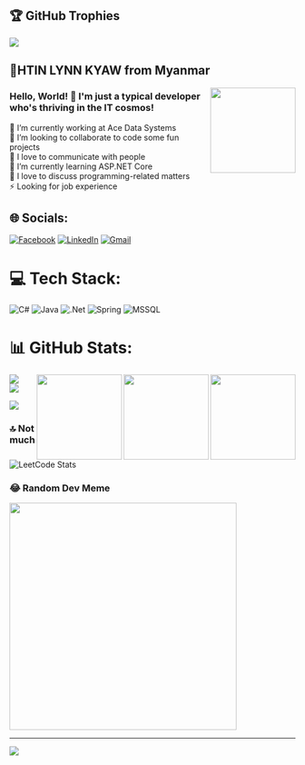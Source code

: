 ## 🏆 GitHub Trophies
![](https://github-profile-trophy.vercel.app/?username=Htin-Lynn-Kyaw&theme=radical&no-frame=false&no-bg=true&margin-w=4)

## 💫HTIN LYNN KYAW from Myanmar
<img align="right" height="150" src="https://media.tenor.com/cyORI7kwShQAAAAj/shigure-ui-dance.gif"/>

<h3>Hello, World! 👋 I'm just a typical developer who's thriving in the IT cosmos!</h3>
🔭 I’m currently working at Ace Data Systems<br>
👯 I’m looking to collaborate to code some fun projects<br>
🤝 I love to communicate with people<br>
🌱 I’m currently learning ASP.NET Core<br>
💬 I love to discuss programming-related matters<br>
⚡ Looking for job experience 

## 🌐 Socials:
<!--<img align="right" height="150" src="https://media.tenor.com/8QhunMJ51sgAAAAj/gojo-twerk-transparent-gojo.gif"/>-->

[![Facebook](https://img.shields.io/badge/Facebook-%231877F2.svg?logo=Facebook&logoColor=white)](https://www.facebook.com/profile.php?id=100008623097660&mibextid=ZbWKwL) 
[![LinkedIn](https://img.shields.io/badge/LinkedIn-%230077B5.svg?logo=linkedin&logoColor=white)](https://www.linkedin.com/in/htin-lynn-kyaw-079a162b6/)
[![Gmail](https://img.shields.io/badge/Gmail-%23D14836.svg?logo=Gmail&logoColor=white)](13thwerewolf@gmail.com)


# 💻 Tech Stack:
![C#](https://img.shields.io/badge/c%23-%23239120.svg?style=for-the-badge&logo=csharp&logoColor=white) ![Java](https://img.shields.io/badge/java-%23ED8B00.svg?style=for-the-badge&logo=openjdk&logoColor=white) ![.Net](https://img.shields.io/badge/.NET-5C2D91?style=for-the-badge&logo=.net&logoColor=white) ![Spring](https://img.shields.io/badge/spring-%236DB33F.svg?style=for-the-badge&logo=spring&logoColor=white)
![MSSQL](https://img.shields.io/badge/mssql-%230074e3.svg?style=for-the-badge&logo=microsoft-sql-server&logoColor=white)

# 📊 GitHub Stats:
<img align="right" height="150" src="https://media.tenor.com/RJTjIBDlxHEAAAAj/dance-mikasa-ackerman.gif"/>
<img align="right" height="150" src="https://media.tenor.com/RJTjIBDlxHEAAAAj/dance-mikasa-ackerman.gif"/>
<img align="right" height="150" src="https://media.tenor.com/RJTjIBDlxHEAAAAj/dance-mikasa-ackerman.gif"/>

![](https://github-readme-stats.vercel.app/api?username=Htin-Lynn-Kyaw&theme=dark&hide_border=false&include_all_commits=false&count_private=false)<br/>
![](https://github-readme-streak-stats.herokuapp.com/?user=Htin-Lynn-Kyaw&theme=dark&hide_border=false)<br/>
<!--<img align="right" height="150" src="https://media.tenor.com/1MwwzHlaG10AAAAj/bonjour.gif"/>-->

![](https://github-readme-stats.vercel.app/api/top-langs/?username=Htin-Lynn-Kyaw&theme=dark&hide_border=false&include_all_commits=false&count_private=false&layout=compact)

### 🔝 Not much
![LeetCode Stats](https://leetcode.card.workers.dev/WilliamLynn?theme=dark&font=baloo&extension=activity)

### 😂 Random Dev Meme
<!--<img align="right" height="150" src="https://media.tenor.com/VWajfOAwfqUAAAAj/anime-anime-girl-dance.gif"/>-->

<img src='https://randommeme-five.vercel.app/' style="height: 400px;"/>

---
[![](https://visitcount.itsvg.in/api?id=Htin-Lynn-Kyaw&icon=4&color=2)](https://visitcount.itsvg.in)

<!-- ## 💰 You can buy me a coffee ☕
 <details>
  <summary>Click me xD</summary>
 <img height="500" src="https://github.com/Htin-Lynn-Kyaw/Htin-Lynn-Kyaw/blob/main/viber_image_2024-04-12_13-28-33-631.jpg"  />
 <!-- ![QR Code](https://api.qrserver.com/v1/create-qr-code/?data=https://example.com&size=150x150) -->
<!--</details> --!>


 <!-- [![BuyMeACoffee](https://img.shields.io/badge/Buy%20Me%20a%20Coffee-ffdd00?style=for-the-badge&logo=buy-me-a-coffee&logoColor=black)](https://buymeacoffee.com/09 255283024) --!> 

  
<!-- Proudly created with GPRM ( https://gprm.itsvg.in ) -->
